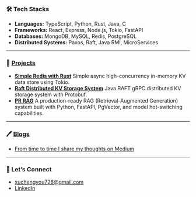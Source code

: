 ### 🛠️ Tech Stacks
- **Languages:** TypeScript, Python, Rust, Java, C
- **Frameworks:** React, Express, Node.js, Tokio, FastAPI
- **Databases:** MongoDB, MySQL, Redis, PostgreSQL
- **Distributed Systems:** Paxos, Raft, Java RMI, MicroServices
---
### 🚀 [Projects](https://github.com/CheneyX2000?tab=repositories)
- **[Simple Redis with Rust](https://github.com/CheneyX2000/simple-redis-with-rust)** Simple async high-concurrency in-memory KV data store using Tokio.
- **[Raft Distributed KV Storage System](https://github.com/CheneyX2000/raft_distributed_KV_storage)** Java RAFT gRPC distributed KV storage system with Protobuf.
- **[PR RAG](https://github.com/CheneyX2000/another_RAG)** A production-ready RAG (Retrieval-Augmented Generation) system built with Python, FastAPI, PgVector, and model hot-switching capabilities.
---
### 🖊 [Blogs](https://medium.com/@chengyouxu)
- [From time to time I share my thoughts on Medium](https://medium.com/@chengyouxu)
---
### 🤝 Let’s Connect
- [xuchengyou728@gmail.com](mailto:xuchengyou728@gmail.com) 
- [LinkedIn](https://www.linkedin.com/in/cheney-sheu/)

